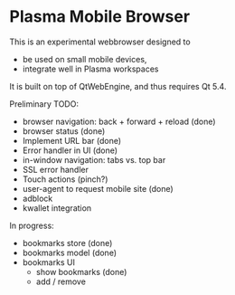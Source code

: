 # Plasma Mobile Browser

This is an experimental webbrowser designed to 

- be used on small mobile devices,
- integrate well in Plasma workspaces

It is built on top of QtWebEngine, and thus requires Qt 5.4.


Preliminary TODO:
- browser navigation: back + forward + reload (done)
- browser status (done)
- Implement URL bar (done)
- Error handler in UI (done)
- in-window navigation: tabs vs. top bar
- SSL error handler
- Touch actions (pinch?)
- user-agent to request mobile site (done)
- adblock
- kwallet integration

In progress:
- bookmarks store (done)
- bookmarks model (done)
- bookmarks UI
  - show bookmarks (done)
  - add /  remove
